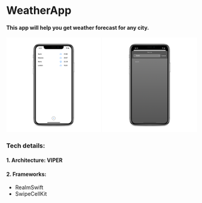 # WeatherApp
#### This app will help you get weather forecast for any city.
<p float="left">
<img src="https://github.com/deshinam/weatherApp/blob/master/Simulator%20Screen%20Shot%20-%20iPhone%2011%20-%202020-09-04%20at%2015.22.34_iphonexspacegrey_portrait.png" alt="drawing" width="250"/>
<img src="https://github.com/deshinam/weatherApp/blob/master/Simulator%20Screen%20Shot%20-%20iPhone%2011%20-%202020-09-01%20at%2022.15.17_iphonexspacegrey_portrait.png" alt="drawing" width="250"/>

</p>

### Tech details:
#### 1. Architecture: VIPER
#### 2. Frameworks:
- RealmSwift
- SwipeCellKit
